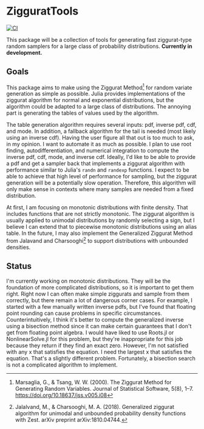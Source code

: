 # ZigguratTools
[![CI](https://github.com/npbarnes/ZigguratTools/actions/workflows/CI.yml/badge.svg)](https://github.com/npbarnes/ZigguratTools/actions/workflows/CI.yml)

This package will be a collection of tools for generating fast ziggurat-type random samplers for a large class of probability distributions. **Currently in development.**

## Goals

This package aims to make using the Ziggurat Method[^1] for random variate generation as simple as possible. Julia provides implementations of the ziggurat algorithm for normal and exponential distributions, but the algorithm could be adapted to a large class of distributions. The annoying part is generating the tables of values used by the algorithm. 

The table generation algorithm requires several inputs: pdf, inverse pdf, cdf, and mode. In addition, a fallback algorithm for the tail is needed (most likely using an inverse cdf). Having the user figure all that out is too much to ask, in my opinion. I want to automate it as much as possible. I plan to use root finding, autodifferentiation, and numerical integration to compute the inverse pdf, cdf, mode, and inverse cdf. Ideally, I'd like to be able to provide a pdf and get a sampler back that implements a ziggurat algorithm with performance similar to Julia's `randn` and `randexp` functions.  I expect to be able to achieve that high level of performance for sampling, but the ziggurat generation will be a potentially slow operation. Therefore, this algorithm will only make sense in contexts where many samples are needed from a fixed distribution.

At first, I am focusing on monotonic distributions with finite density. That includes functions that are not strictly monotonic. The ziggurat algorithm is usually applied to unimodal distributions by randomly selecting a sign, but I believe I can extend that to piecewise monotonic distributions using an alias table. In the future, I may also implement the Generalized Ziggurat Method from Jalavand and Charsooghi[^2] to support distributions with unbounded densities.

## Status

I'm currently working on monotonic distributions. They will be the foundation of more complicated distributions, so it is important to get them right. Right now I can often make simple ziggurats and sample from them correctly, but there remain a lot of dangerous corner cases. For example, I started with a few manually written inverse pdfs, but I've found that floating point rounding can cause problems in specific circumstances. Counterintuitively, I think it's better to compute the generalized inverse using a bisection method since it can make certain guarantees that I don't get from floating point algebra. I would have liked to use Roots.jl or NonlinearSolve.jl for this problem, but they're inappropriate for this job because they return if they find an exact zero. However, I'm not satisfied with any x that satisfies the equation. I need the largest x that satisfies the equation. That's a slightly different problem. Fortunately, a bisection search is not a complicated algorithm to implement.

[^1]: Marsaglia, G., & Tsang, W. W. (2000). The Ziggurat Method for Generating Random Variables. Journal of Statistical Software, 5(8), 1–7. https://doi.org/10.18637/jss.v005.i08
[^2]: Jalalvand, M., & Charsooghi, M. A. (2018). Generalized ziggurat algorithm for unimodal and unbounded probability density functions with Zest. arXiv preprint arXiv:1810.04744.
